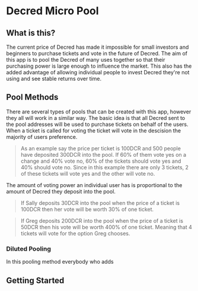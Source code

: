 # Decred Micro Pool 

## What is this?
The current price of Decred has made it impossible for small investors and beginners to purchase tickets and vote in the future of Decred. The aim of this app is to pool the Decred of many uses together so that their purchasing power is large enough to influence the market. This also has the added advantage of allowing individual people to invest Decred they're not using and see stable returns over time.

## Pool Methods
There are several types of pools that can be created with this app, however they all will work in a similar way. The basic idea is that all Decred sent to the pool addresses will be used to purchase tickets on behalf of the users. When a ticket is called for voting the ticket will vote in the descision the majority of users preference. 

> As an example say the price per ticket is 100DCR and 500 people have deposited 300DCR into the pool. If 60% of them vote yes on a change and 40% vote no, 60% of the tickets should vote yes and 40% should vote no. Since in this example there are only 3 tickets, 2 of these tickets will vote yes and the other will vote no.

The amount of voting power an individual user has is proportional to the amount of Decred they deposit into the pool.

> If Sally deposits 30DCR into the pool when the price of a ticket is 100DCR then her vote will be worth 30% of one ticket.

> If Greg deposits 200DCR into the pool when the price of a ticket is 50DCR then his vote will be worth 400% of one ticket. Meaning that 4 tickets will vote for the option Greg chooses.

### Diluted Pooling
In this pooling method everybody who adds 


## Getting Started
